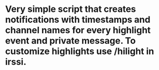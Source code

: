 # Very simple script that creates notifications with timestamps and channel names for every highlight event and private message. To customize highlights use /hilight in irssi.

